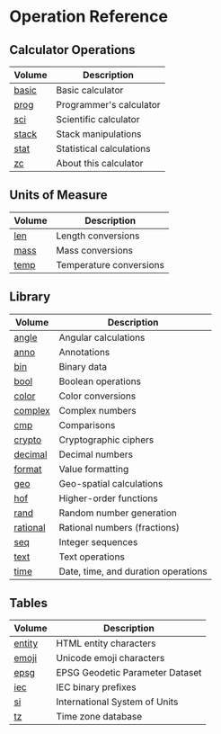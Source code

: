 <!-- Document generated by "gen-doc"; DO NOT EDIT -->

# Operation Reference

## Calculator Operations

| Volume                    | Description
|---------------------------|-----------
| [basic](ops/basic.md)     | Basic calculator 
| [prog](ops/prog.md)       | Programmer's calculator 
| [sci](ops/sci.md)         | Scientific calculator 
| [stack](ops/stack.md)     | Stack manipulations 
| [stat](ops/stat.md)       | Statistical calculations 
| [zc](ops/zc.md)           | About this calculator 


## Units of Measure

| Volume                    | Description
|---------------------------|-----------
| [len](ops/len.md)         | Length conversions 
| [mass](ops/mass.md)       | Mass conversions 
| [temp](ops/temp.md)       | Temperature conversions 


## Library

| Volume                    | Description
|---------------------------|-----------
| [angle](ops/angle.md)     | Angular calculations 
| [anno](ops/anno.md)       | Annotations 
| [bin](ops/bin.md)         | Binary data 
| [bool](ops/bool.md)       | Boolean operations 
| [color](ops/color.md)     | Color conversions 
| [complex](ops/complex.md) | Complex numbers 
| [cmp](ops/cmp.md)         | Comparisons 
| [crypto](ops/crypto.md)   | Cryptographic ciphers 
| [decimal](ops/decimal.md) | Decimal numbers 
| [format](ops/format.md)   | Value formatting 
| [geo](ops/geo.md)         | Geo-spatial calculations 
| [hof](ops/hof.md)         | Higher-order functions 
| [rand](ops/rand.md)       | Random number generation 
| [rational](ops/rational.md) | Rational numbers (fractions) 
| [seq](ops/seq.md)         | Integer sequences 
| [text](ops/text.md)       | Text operations 
| [time](ops/time.md)       | Date, time, and duration operations 


## Tables

| Volume                    | Description
|---------------------------|-----------
| [entity](ops/entity.md)   | HTML entity characters 
| [emoji](ops/emoji.md)     | Unicode emoji characters 
| [epsg](ops/epsg.md)       | EPSG Geodetic Parameter Dataset 
| [iec](ops/iec.md)         | IEC binary prefixes 
| [si](ops/si.md)           | International System of Units 
| [tz](ops/tz.md)           | Time zone database 


